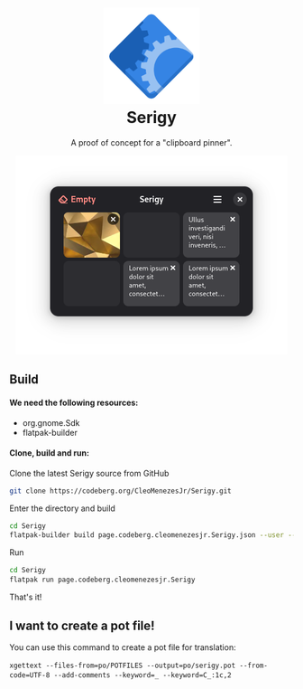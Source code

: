 <h1 align="center">
  <img src="data/icons/hicolor/scalable/apps/page.codeberg.cleomenezesjr.Serigy.svg" alt="Serigy" height="170"/>
  <br>
  Serigy
</h1>

<p align="center"> A proof of concept for a "clipboard pinner".</p>

<p align="center">
  <img src ="data/screenshots/1.png" /></a>
</p>

## Build

#### We need the following resources:

- org.gnome.Sdk
- flatpak-builder

#### Clone, build and run:

Clone the latest Serigy source from GitHub

```bash
git clone https://codeberg.org/CleoMenezesJr/Serigy.git
```

Enter the directory and build

```bash
cd Serigy
flatpak-builder build page.codeberg.cleomenezesjr.Serigy.json --user --install --force-clean
```

Run

```bash
cd Serigy
flatpak run page.codeberg.cleomenezesjr.Serigy
```

That's it!

## I want to create a pot file!

You can use this command to create a pot file for translation:

`xgettext --files-from=po/POTFILES --output=po/serigy.pot --from-code=UTF-8 --add-comments --keyword=_ --keyword=C_:1c,2`

<!-- ## I want to participate in the community! -->
<!-- Join [Aurea's room](https://matrix.to/#/%23aurea-app:matrix.org) at Matrix to ask questions and be part of the community. -->
